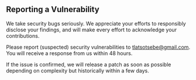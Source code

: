 ## Reporting a Vulnerability

We take  security bugs seriously. We appreciate your efforts to responsibly disclose your findings, and will make every effort to acknowledge your contributions.

Please report (suspected) security vulnerabilities to tlatsotsebe@gmail.com. You will receive a response from us within 48 hours. 

If the issue is confirmed, we will release a patch as soon as possible depending on complexity but historically within a few days.

